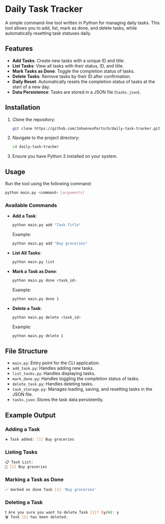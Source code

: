 # Daily Task Tracker

A simple command-line tool written in Python for managing daily tasks. This tool allows you to add, list, mark as done, and delete tasks, while automatically resetting task statuses daily.

## Features

- **Add Tasks**: Create new tasks with a unique ID and title.
- **List Tasks**: View all tasks with their status, ID, and title.
- **Mark Tasks as Done**: Toggle the completion status of tasks.
- **Delete Tasks**: Remove tasks by their ID after confirmation.
- **Daily Reset**: Automatically resets the completion status of tasks at the start of a new day.
- **Data Persistence**: Tasks are stored in a JSON file (`tasks.json`).

## Installation

1. Clone the repository:
   ```bash
   git clone https://github.com/JohannesPartsch/daily-task-tracker.git
   ```
2. Navigate to the project directory:
   ```bash
   cd daily-task-tracker
   ```
3. Ensure you have Python 3 installed on your system.

## Usage

Run the tool using the following command:
```bash
python main.py <command> [arguments]
```

### Available Commands

- **Add a Task**:
  ```bash
  python main.py add "Task Title"
  ```
  Example:
  ```bash
  python main.py add "Buy groceries"
  ```

- **List All Tasks**:
  ```bash
  python main.py list
  ```

- **Mark a Task as Done**:
  ```bash
  python main.py done <task_id>
  ```
  Example:
  ```bash
  python main.py done 1
  ```

- **Delete a Task**:
  ```bash
  python main.py delete <task_id>
  ```
  Example:
  ```bash
  python main.py delete 1
  ```

## File Structure

- `main.py`: Entry point for the CLI application.
- `add_task.py`: Handles adding new tasks.
- `list_tasks.py`: Handles displaying tasks.
- `mark_done.py`: Handles toggling the completion status of tasks.
- `delete_task.py`: Handles deleting tasks.
- `task_storage.py`: Manages loading, saving, and resetting tasks in the JSON file.
- `tasks.json`: Stores the task data persistently.

## Example Output

### Adding a Task
```bash
➕ Task added: [1] Buy groceries
```

### Listing Tasks
```bash
📋 Task List:
🔲 [1] Buy groceries
```

### Marking a Task as Done
```bash
✅ marked as done Task [1] 'Buy groceries'
```

### Deleting a Task
```bash
❗ Are you sure you want to delete Task [1]? (y/n): y
🗑️ Task [1] has been deleted.
```
